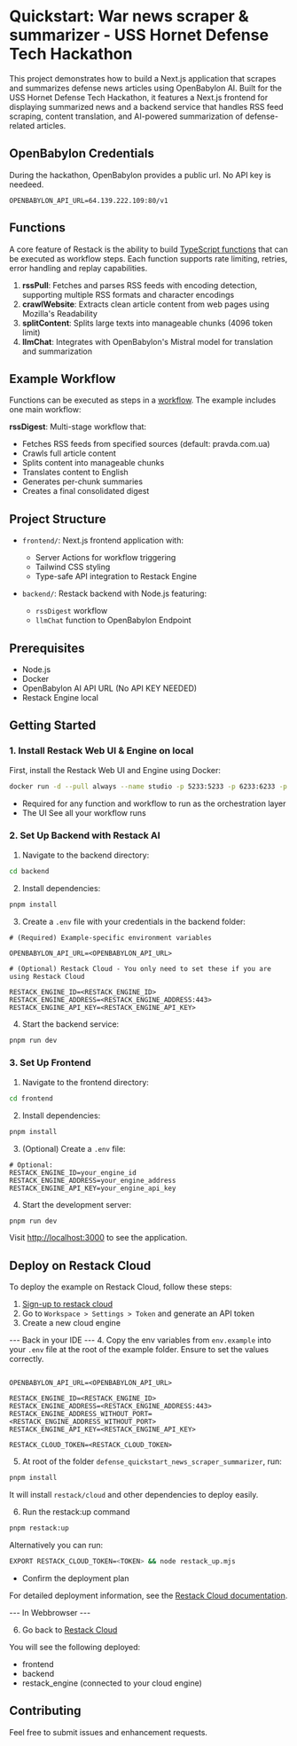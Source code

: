 # Quickstart: War news scraper & summarizer - USS Hornet Defense Tech Hackathon 

This project demonstrates how to build a Next.js application that scrapes and summarizes defense news articles using OpenBabylon AI. Built for the USS Hornet Defense Tech Hackathon, it features a Next.js frontend for displaying summarized news and a backend service that handles RSS feed scraping, content translation, and AI-powered summarization of defense-related articles.

## OpenBabylon Credentials

During the hackathon, OpenBabylon provides a public url. No API key is needeed.

```
OPENBABYLON_API_URL=64.139.222.109:80/v1
```

## Functions

A core feature of Restack is the ability to build [TypeScript functions](https://docs.restack.io/libraries/typescript/reference/functions) that can be executed as workflow steps. Each function supports rate limiting, retries, error handling and replay capabilities.

1. **rssPull**: Fetches and parses RSS feeds with encoding detection, supporting multiple RSS formats and character encodings
2. **crawlWebsite**: Extracts clean article content from web pages using Mozilla's Readability
3. **splitContent**: Splits large texts into manageable chunks (4096 token limit)
4. **llmChat**: Integrates with OpenBabylon's Mistral model for translation and summarization

## Example Workflow

Functions can be executed as steps in a [workflow](https://docs.restack.io/features/workflows). The example includes one main workflow:

**rssDigest**: Multi-stage workflow that:

- Fetches RSS feeds from specified sources (default: pravda.com.ua)
- Crawls full article content
- Splits content into manageable chunks
- Translates content to English
- Generates per-chunk summaries
- Creates a final consolidated digest

## Project Structure

- `frontend/`: Next.js frontend application with:

  - Server Actions for workflow triggering
  - Tailwind CSS styling
  - Type-safe API integration to Restack Engine

- `backend/`: Restack backend with Node.js featuring:
  - `rssDigest` workflow
  - `llmChat` function to OpenBabylon Endpoint

## Prerequisites

- Node.js
- Docker
- OpenBabylon AI API URL (No API KEY NEEDED)
- Restack Engine local


## Getting Started

### 1. Install Restack Web UI & Engine on local

First, install the Restack Web UI and Engine using Docker:

```bash
docker run -d --pull always --name studio -p 5233:5233 -p 6233:6233 -p 7233:7233 ghcr.io/restackio/restack:main
```

- Required for any function and workflow to run as the orchestration layer
- The UI See all your workflow runs

### 2. Set Up Backend with Restack AI

1. Navigate to the backend directory:

```bash
cd backend
```

2. Install dependencies:

```bash
pnpm install
```

3. Create a `.env` file with your credentials in the backend folder:

```
# (Required) Example-specific environment variables

OPENBABYLON_API_URL=<OPENBABYLON_API_URL>

# (Optional) Restack Cloud - You only need to set these if you are using Restack Cloud

RESTACK_ENGINE_ID=<RESTACK_ENGINE_ID>
RESTACK_ENGINE_ADDRESS=<RESTACK_ENGINE_ADDRESS:443>
RESTACK_ENGINE_API_KEY=<RESTACK_ENGINE_API_KEY>
```

4. Start the backend service:

```bash
pnpm run dev
```

### 3. Set Up Frontend

1. Navigate to the frontend directory:

```bash
cd frontend
```

2. Install dependencies:

```bash
pnpm install
```

3. (Optional) Create a `.env` file:

```
# Optional:
RESTACK_ENGINE_ID=your_engine_id
RESTACK_ENGINE_ADDRESS=your_engine_address
RESTACK_ENGINE_API_KEY=your_engine_api_key
```

4. Start the development server:

```bash
pnpm run dev
```

Visit [http://localhost:3000](http://localhost:3000) to see the application.

## Deploy on Restack Cloud

To deploy the example on Restack Cloud, follow these steps:

1. [Sign-up to restack cloud](https:console.restack.io)
2. Go to `Workspace > Settings > Token` and generate an API token
3. Create a new cloud engine

--- Back in your IDE --- 4. Copy the env variables from `env.example` into your `.env` file at the root of the example folder.
Ensure to set the values correctly.

```

OPENBABYLON_API_URL=<OPENBABYLON_API_URL>

RESTACK_ENGINE_ID=<RESTACK_ENGINE_ID>
RESTACK_ENGINE_ADDRESS=<RESTACK_ENGINE_ADDRESS:443>
RESTACK_ENGINE_ADDRESS_WITHOUT_PORT=<RESTACK_ENGINE_ADDRESS_WITHOUT_PORT>
RESTACK_ENGINE_API_KEY=<RESTACK_ENGINE_API_KEY>

RESTACK_CLOUD_TOKEN=<RESTACK_CLOUD_TOKEN>

```

5. At root of the folder `defense_quickstart_news_scraper_summarizer`, run:

```bash
pnpm install
```

It will install `restack/cloud` and other dependencies to deploy easily.

6. Run the restack:up command

```bash
pnpm restack:up
```

Alternatively you can run:

```bash
EXPORT RESTACK_CLOUD_TOKEN=<TOKEN> && node restack_up.mjs
```

- Confirm the deployment plan

For detailed deployment information, see the [Restack Cloud documentation](https://docs.restack.io/restack-cloud/deployrepo).

--- In Webbrowser ---

6. Go back to [Restack Cloud](https://console.restack.io)

You will see the following deployed:

- frontend
- backend
- restack_engine (connected to your cloud engine)

## Contributing

Feel free to submit issues and enhancement requests.
